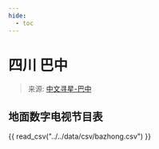 ```yaml
---
hide:
  - toc
---
```


# 四川 巴中

> 来源: [中文寻星-巴中](http://dtmb.saoing.com/bazhong.htm)

## 地面数字电视节目表

{{ read_csv("../../data/csv/bazhong.csv") }}
